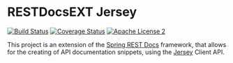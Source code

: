 
RESTDocsEXT Jersey
==================
[![Build Status](https://travis-ci.org/RESTDocsEXT/restdocsext-jersey.svg?branch=master)](https://travis-ci.org/RESTDocsEXT/restdocsext-jersey)
[![Coverage Status](https://coveralls.io/repos/github/RESTDocsEXT/restdocsext-jersey/badge.svg?branch=master)](https://coveralls.io/github/RESTDocsEXT/restdocsext-jersey?branch=master)
[![Apache License 2](https://img.shields.io/hexpm/l/plug.svg)](http://www.apache.org/licenses/LICENSE-2.0.txt)

This project is an extension of the [Spring REST Docs][1] framework, that allows
for the creating of API documentation snippets, using the [Jersey][2] Client API.

[1]: https://projects.spring.io/spring-restdocs/

[2]: https://jersey.java.net/